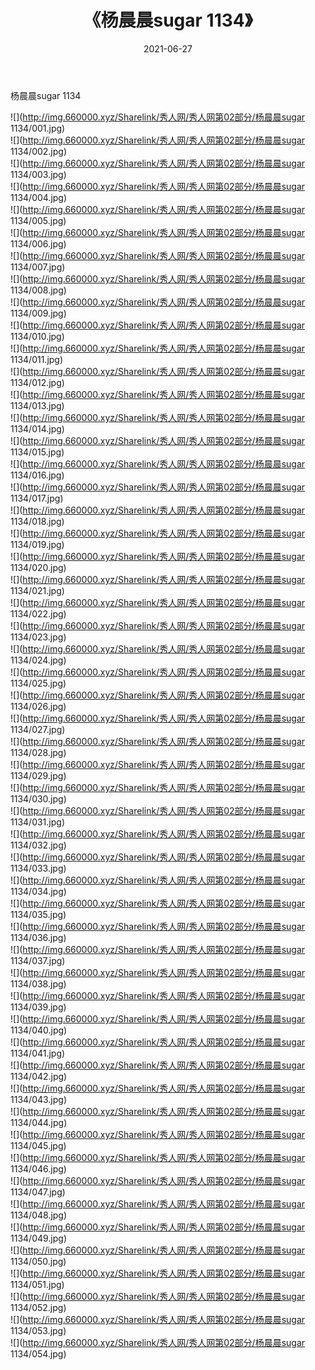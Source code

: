 ﻿---
layout: post
title:  《杨晨晨sugar 1134》
date:   2021-06-27
img: http://img.660000.xyz/Sharelink/秀人网/秀人网第02部分/杨晨晨sugar 1134/000.jpg
categories: [美女, 清纯, 唯美]
---

杨晨晨sugar 1134

  ![](http://img.660000.xyz/Sharelink/秀人网/秀人网第02部分/杨晨晨sugar 1134/001.jpg) <br> ![](http://img.660000.xyz/Sharelink/秀人网/秀人网第02部分/杨晨晨sugar 1134/002.jpg) <br> ![](http://img.660000.xyz/Sharelink/秀人网/秀人网第02部分/杨晨晨sugar 1134/003.jpg) <br> ![](http://img.660000.xyz/Sharelink/秀人网/秀人网第02部分/杨晨晨sugar 1134/004.jpg) <br> ![](http://img.660000.xyz/Sharelink/秀人网/秀人网第02部分/杨晨晨sugar 1134/005.jpg) <br> ![](http://img.660000.xyz/Sharelink/秀人网/秀人网第02部分/杨晨晨sugar 1134/006.jpg) <br> ![](http://img.660000.xyz/Sharelink/秀人网/秀人网第02部分/杨晨晨sugar 1134/007.jpg) <br> ![](http://img.660000.xyz/Sharelink/秀人网/秀人网第02部分/杨晨晨sugar 1134/008.jpg) <br> ![](http://img.660000.xyz/Sharelink/秀人网/秀人网第02部分/杨晨晨sugar 1134/009.jpg) <br> ![](http://img.660000.xyz/Sharelink/秀人网/秀人网第02部分/杨晨晨sugar 1134/010.jpg) <br> ![](http://img.660000.xyz/Sharelink/秀人网/秀人网第02部分/杨晨晨sugar 1134/011.jpg) <br> ![](http://img.660000.xyz/Sharelink/秀人网/秀人网第02部分/杨晨晨sugar 1134/012.jpg) <br> ![](http://img.660000.xyz/Sharelink/秀人网/秀人网第02部分/杨晨晨sugar 1134/013.jpg) <br> ![](http://img.660000.xyz/Sharelink/秀人网/秀人网第02部分/杨晨晨sugar 1134/014.jpg) <br> ![](http://img.660000.xyz/Sharelink/秀人网/秀人网第02部分/杨晨晨sugar 1134/015.jpg) <br> ![](http://img.660000.xyz/Sharelink/秀人网/秀人网第02部分/杨晨晨sugar 1134/016.jpg) <br> ![](http://img.660000.xyz/Sharelink/秀人网/秀人网第02部分/杨晨晨sugar 1134/017.jpg) <br> ![](http://img.660000.xyz/Sharelink/秀人网/秀人网第02部分/杨晨晨sugar 1134/018.jpg) <br> ![](http://img.660000.xyz/Sharelink/秀人网/秀人网第02部分/杨晨晨sugar 1134/019.jpg) <br> ![](http://img.660000.xyz/Sharelink/秀人网/秀人网第02部分/杨晨晨sugar 1134/020.jpg) <br> ![](http://img.660000.xyz/Sharelink/秀人网/秀人网第02部分/杨晨晨sugar 1134/021.jpg) <br> ![](http://img.660000.xyz/Sharelink/秀人网/秀人网第02部分/杨晨晨sugar 1134/022.jpg) <br> ![](http://img.660000.xyz/Sharelink/秀人网/秀人网第02部分/杨晨晨sugar 1134/023.jpg) <br> ![](http://img.660000.xyz/Sharelink/秀人网/秀人网第02部分/杨晨晨sugar 1134/024.jpg) <br> ![](http://img.660000.xyz/Sharelink/秀人网/秀人网第02部分/杨晨晨sugar 1134/025.jpg) <br> ![](http://img.660000.xyz/Sharelink/秀人网/秀人网第02部分/杨晨晨sugar 1134/026.jpg) <br> ![](http://img.660000.xyz/Sharelink/秀人网/秀人网第02部分/杨晨晨sugar 1134/027.jpg) <br> ![](http://img.660000.xyz/Sharelink/秀人网/秀人网第02部分/杨晨晨sugar 1134/028.jpg) <br> ![](http://img.660000.xyz/Sharelink/秀人网/秀人网第02部分/杨晨晨sugar 1134/029.jpg) <br> ![](http://img.660000.xyz/Sharelink/秀人网/秀人网第02部分/杨晨晨sugar 1134/030.jpg) <br> ![](http://img.660000.xyz/Sharelink/秀人网/秀人网第02部分/杨晨晨sugar 1134/031.jpg) <br> ![](http://img.660000.xyz/Sharelink/秀人网/秀人网第02部分/杨晨晨sugar 1134/032.jpg) <br> ![](http://img.660000.xyz/Sharelink/秀人网/秀人网第02部分/杨晨晨sugar 1134/033.jpg) <br> ![](http://img.660000.xyz/Sharelink/秀人网/秀人网第02部分/杨晨晨sugar 1134/034.jpg) <br> ![](http://img.660000.xyz/Sharelink/秀人网/秀人网第02部分/杨晨晨sugar 1134/035.jpg) <br> ![](http://img.660000.xyz/Sharelink/秀人网/秀人网第02部分/杨晨晨sugar 1134/036.jpg) <br> ![](http://img.660000.xyz/Sharelink/秀人网/秀人网第02部分/杨晨晨sugar 1134/037.jpg) <br> ![](http://img.660000.xyz/Sharelink/秀人网/秀人网第02部分/杨晨晨sugar 1134/038.jpg) <br> ![](http://img.660000.xyz/Sharelink/秀人网/秀人网第02部分/杨晨晨sugar 1134/039.jpg) <br> ![](http://img.660000.xyz/Sharelink/秀人网/秀人网第02部分/杨晨晨sugar 1134/040.jpg) <br> ![](http://img.660000.xyz/Sharelink/秀人网/秀人网第02部分/杨晨晨sugar 1134/041.jpg) <br> ![](http://img.660000.xyz/Sharelink/秀人网/秀人网第02部分/杨晨晨sugar 1134/042.jpg) <br> ![](http://img.660000.xyz/Sharelink/秀人网/秀人网第02部分/杨晨晨sugar 1134/043.jpg) <br> ![](http://img.660000.xyz/Sharelink/秀人网/秀人网第02部分/杨晨晨sugar 1134/044.jpg) <br> ![](http://img.660000.xyz/Sharelink/秀人网/秀人网第02部分/杨晨晨sugar 1134/045.jpg) <br> ![](http://img.660000.xyz/Sharelink/秀人网/秀人网第02部分/杨晨晨sugar 1134/046.jpg) <br> ![](http://img.660000.xyz/Sharelink/秀人网/秀人网第02部分/杨晨晨sugar 1134/047.jpg) <br> ![](http://img.660000.xyz/Sharelink/秀人网/秀人网第02部分/杨晨晨sugar 1134/048.jpg) <br> ![](http://img.660000.xyz/Sharelink/秀人网/秀人网第02部分/杨晨晨sugar 1134/049.jpg) <br> ![](http://img.660000.xyz/Sharelink/秀人网/秀人网第02部分/杨晨晨sugar 1134/050.jpg) <br> ![](http://img.660000.xyz/Sharelink/秀人网/秀人网第02部分/杨晨晨sugar 1134/051.jpg) <br> ![](http://img.660000.xyz/Sharelink/秀人网/秀人网第02部分/杨晨晨sugar 1134/052.jpg) <br> ![](http://img.660000.xyz/Sharelink/秀人网/秀人网第02部分/杨晨晨sugar 1134/053.jpg) <br> ![](http://img.660000.xyz/Sharelink/秀人网/秀人网第02部分/杨晨晨sugar 1134/054.jpg) <br>